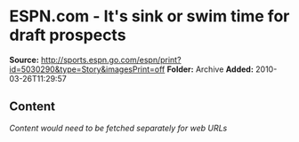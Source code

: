 # ESPN.com - It's sink or swim time for draft prospects

**Source:** http://sports.espn.go.com/espn/print?id=5030290&type=Story&imagesPrint=off
**Folder:** Archive
**Added:** 2010-03-26T11:29:57




## Content
*Content would need to be fetched separately for web URLs*
